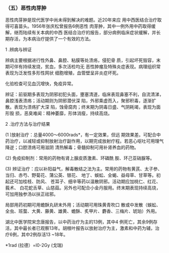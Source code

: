 ### （五）恶性肉芽肿

  恶性肉芽肿是现代医学中尚未得到解决的难题。近20年来应 用中西医结合治疗取得可喜苗头。1956年张庆松曾报告6例恶性 肉芽肿，其中一例外用中药取得缓解，继而陆续有关本病的中西 医结合治疗的报告，部分病例临床症状缓解，并长期存活，为本病治疗提供了一个有效的方法。

  1 .辨病与辨证

 辨病主要根据进行性外鼻、鼻腔、粘膜等处溃疡，侵犯骨 质，引起坏死毁容，末期可伴有持续发烧，贫血，多次活检均无  恶性肿瘤及特殊炎症表现。病理组织常表现为泛发性多形性网状 细胞增殖，血管壁呈非炎症坏死。

 化验检查可见血沉增快，免疫异常。

  辨证：前驱期多表现为阴邪初犯头面，壅塞清道，临床表现鼻塞不利，自流清涕，鼻腔浅表溃疡；活动期则为阴邪潜伏深 陷，外邪乘虚而入，聚邪积毒，逐渐扩散。表现为溃疡扩大深 陷，蚀骨腐肉；终末期为阴毒日盛、气阴耗竭，表现为面形毁  损，恶臭难闻：精神萎靡，形体消瘦，持续高烧。

  2 .治疗方法与治疗结果

  (1  )放射治疗：总量4000〜6000rads*，有一定效果，但远 期效果差。可配合中药治疗，以减轻或抑制放射治疗副作用，以期完成放射疗程。若恶心呕吐可用理气降逆；口腔溃疡可用滋阴  清热解毒；骨髓抑制可用补肾养血的药物。

 (2)      免疫抑制剂：常用的药物有肾上腺皮质激素、环磷酰 胺、环己亚硝脲等。

  (3)      辨证治疗：应以补阳益气，解毒散结之法为主。常用的药物有黄芪、太子参、当归、赤芍、野菊花、蒲公英、银花、 地丁、蜈蚣、全蝎、益母草、甘草等。初起还可加桂枝、防风、 苍耳子、细辛等药以温散阴邪。活动期应加桃仁、红花、莪术、  白花蛇舌草、山慈菇。另外也可配合小金丹服用。终末期表现持续高烧，可加用独参汤以扶正祛邪。

局部用药初期可用蟾酥丸研末外用；活动期可用珠黄青吹口 散或中发散（蜈蚣、全虫、班蝥、大黄、藤黄、雄黄、蟾酥、炙甲片、麝香、三梅片、琥珀）外用。

  湖北中医学院宋念唐报告，以中药治疗为主的13例，其中4 例死亡，其余9例存活，其中最长者已观察13年。胡根叶报告以放射治疗为主，激素和中药为辅，治疗6例，其中2例存活13  ~18年。

*1rad (拉德）=l0-2Gy (戈瑞)